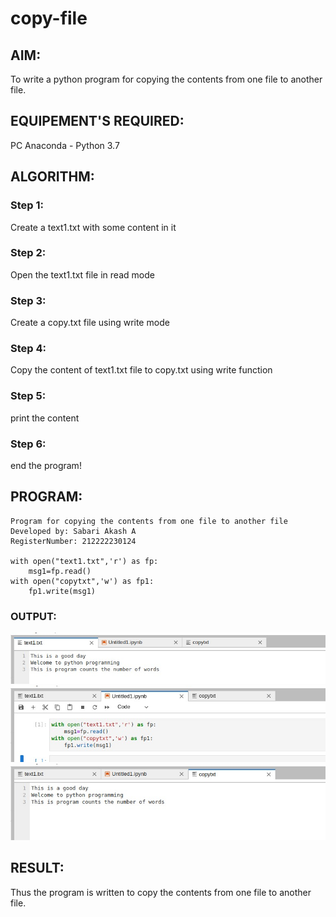 # copy-file
## AIM:
To write a python program for copying the contents from one file to another file.
## EQUIPEMENT'S REQUIRED: 
PC
Anaconda - Python 3.7
## ALGORITHM: 
### Step 1:
Create a text1.txt with some content in it

### Step 2: 
 Open the text1.txt file in read mode

### Step 3: 
Create a copy.txt file using write mode

### Step 4:  
Copy the content of text1.txt file to copy.txt using write function

### Step 5: 
print the content
### Step 6: 
end the program!
## PROGRAM:
```
Program for copying the contents from one file to another file
Developed by: Sabari Akash A
RegisterNumber: 212222230124

with open("text1.txt",'r') as fp:
    msg1=fp.read()
with open("copytxt",'w') as fp1:
    fp1.write(msg1)

```
### OUTPUT:
![output](/v1.png)
![output](/v2.png)
![output](/v3.png)

## RESULT:
Thus the program is written to copy the contents from one file to another file.